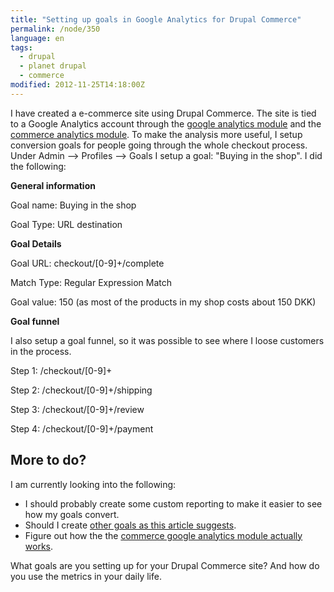 ```yaml
---
title: "Setting up goals in Google Analytics for Drupal Commerce"
permalink: /node/350
language: en
tags:
  - drupal
  - planet drupal
  - commerce
modified: 2012-11-25T14:18:00Z
---
```


I have created a e-commerce site using Drupal Commerce. The site is tied to a Google Analytics account through the [google analytics module](http://drupal.org/project/google_analytics) and the [commerce analytics module](http://drupal.org/project/commerce_google_analytics). To make the analysis more useful, I setup conversion goals for people going through the whole checkout process. Under Admin --> Profiles --> Goals I setup a goal: "Buying in the shop". I did the following:

**General information**

Goal name: Buying in the shop

Goal Type: URL destination

**Goal Details**

Goal URL: checkout/\[0-9\]+/complete

Match Type: Regular Expression Match

Goal value: 150 (as most of the products in my shop costs about 150 DKK)

**Goal funnel**

I also setup a goal funnel, so it was possible to see where I loose customers in the process.

Step 1: /checkout/\[0-9\]+

Step 2: /checkout/\[0-9\]+/shipping

Step 3: /checkout/\[0-9\]+/review

Step 4: /checkout/\[0-9\]+/payment

More to do?
-----------

I am currently looking into the following:

- I should probably create some custom reporting to make it easier to see how my goals convert.
- Should I create [other goals as this article suggests](http://www.cxfocus.com/index.php/set-up-google-analytics/goals-google-analytics/).
- Figure out how the the [commerce google analytics module actually works](http://drupal.org/project/commerce_google_analytics).

What goals are you setting up for your Drupal Commerce site? And how do you use the metrics in your daily life.
